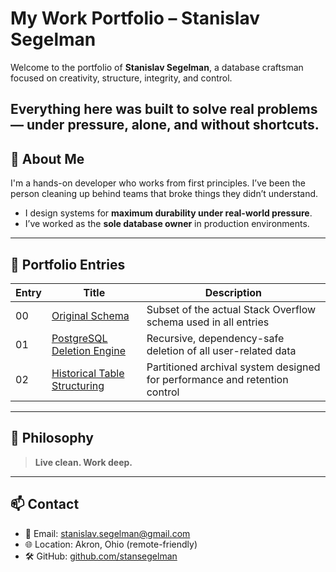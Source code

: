 # My Work Portfolio – Stanislav Segelman

Welcome to the portfolio of **Stanislav Segelman**, a database craftsman focused on creativity, structure, integrity, and control.

Everything here was built to solve real problems — under pressure, alone, and without shortcuts.
---

## 🧰 About Me

I'm a hands-on developer who works from first principles. I’ve been the person cleaning up behind teams that broke things they didn’t understand.

- I design systems for **maximum durability under real-world pressure**.
- I’ve worked as the **sole database owner** in production environments.

---

## 📁 Portfolio Entries

| Entry | Title                                          | Description                                                             |
|-------|------------------------------------------------|-------------------------------------------------------------------------|
| 00    | [Original Schema](entry_00_original_schema/)   | Subset of the actual Stack Overflow schema used in all entries          |
| 01    | [PostgreSQL Deletion Engine](entry_01_deletion_engine/) | Recursive, dependency-safe deletion of all user-related data            |
| 02    | [Historical Table Structuring](entry_02_hist_struct/)   | Partitioned archival system designed for performance and retention control |

---

## 🧭 Philosophy

> **Live clean. Work deep.**

---

## 📫 Contact

- 📧 Email: [stanislav.segelman@gmail.com](mailto:stanislav.segelman@gmail.com)
- 🌐 Location: Akron, Ohio (remote-friendly)
- 🛠 GitHub: [github.com/stansegelman](https://github.com/stansegelman)

